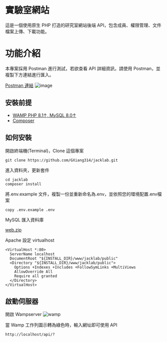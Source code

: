 # 實驗室網站
這是一個使用原生 PHP 打造的研究室網站後端 API，包含成員、權限管理、文件檔案上傳、下載功能。

# 功能介紹
本專案採用 Postman 進行測試，若欲查看 API 詳細資訊，請使用 Postman，並複製下方連結進行匯入。

[Postman 連結](
https://www.getpostman.com/collections/d5e74fe839abf336754c
"Postman 連結"
)
![image](https://user-images.githubusercontent.com/57283718/172524287-e7186c53-2f77-4f19-9ddf-6aed894a1503.png)


## 安裝前提
* [WAMP PHP 8.1↑, MySQL 8.0↑](https://www.wampserver.com/en/download-wampserver-64bits/)
* [Composer](https://getcomposer.org/)

## 如何安裝
開啟終端機(Terminal)，Clone 這個專案
```
git clone https://github.com/GXiang314/jacklab.git
```

進入資料夾，更新套件
```
cd jacklab
composer install
```

將.env.example 文件，複製一份並重新命名為.env，並依照您的環境配置.env檔案
```
copy .env.example .env
```

MySQL 匯入資料庫

[web.zip](https://github.com/GXiang314/jacklab/files/8858135/web.zip)

Apache 設定 virtualhost
```
<VirtualHost *:80>
  ServerName localhost
  DocumentRoot "${INSTALL_DIR}/www/jacklab/public"
  <Directory "${INSTALL_DIR}/www/jacklab/public">
    Options +Indexes +Includes +FollowSymLinks +MultiViews
    AllowOverride All
    Require all granted
  </Directory>
</VirtualHost>
```

## 啟動伺服器
開啟 Wampserver
![wamp](https://user-images.githubusercontent.com/57283718/172529276-6689a840-bee5-46bc-b217-a830cf4b286d.png)

當 Wamp 工作列圖示轉為綠色時，輸入網址即可使用 API 
```
http://localhost/api/?
```

